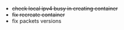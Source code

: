 - ~~check local ipv4 busy in creating container~~
- ~~fix recreate container~~
- fix packets versions
